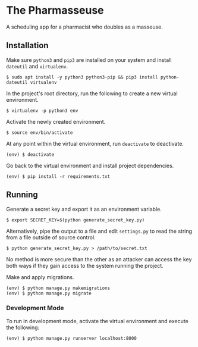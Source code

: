 # The Pharmasseuse

A scheduling app for a pharmacist who doubles as a masseuse.

## Installation

Make sure `python3` and `pip3` are installed on your system and install `dateutil` and `virtualenv`.

    $ sudo apt install -y python3 python3-pip && pip3 install python-dateutil virtualenv

In the project's root directory, run the following to create a new virtual environment.

    $ virtualenv -p python3 env

Activate the newly created environment.

    $ source env/bin/activate

At any point within the virtual environment, run `deactivate` to deactivate.

    (env) $ deactivate

Go back to the virtual environment and install project dependencies.

    (env) $ pip install -r requirements.txt

## Running

Generate a secret key and export it as an environment variable.

    $ export SECRET_KEY=$(python generate_secret_key.py)

Alternatively, pipe the output to a file and edit `settings.py` to read the string from a file outside of source control.

    $ python generate_secret_key.py > /path/to/secret.txt

No method is more secure than the other as an attacker can access the key both ways if they gain access to the system running the project.

Make and apply migrations.

    (env) $ python manage.py makemigrations
    (env) $ python manage.py migrate

### Development Mode

To run in development mode, activate the virtual environment and execute the following:

    (env) $ python manage.py runserver localhost:8000

